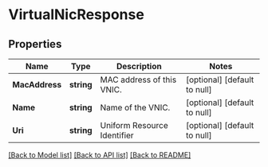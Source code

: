 # VirtualNicResponse

## Properties
Name | Type | Description | Notes
------------ | ------------- | ------------- | -------------
**MacAddress** | **string** | MAC address of this VNIC. | [optional] [default to null]
**Name** | **string** | Name of the VNIC. | [optional] [default to null]
**Uri** | **string** | Uniform Resource Identifier | [optional] [default to null]

[[Back to Model list]](../README.md#documentation-for-models) [[Back to API list]](../README.md#documentation-for-api-endpoints) [[Back to README]](../README.md)


